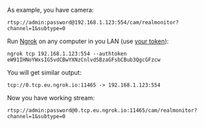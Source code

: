 As example, you have camera:
```
rtsp://admin:password@192.168.1.123:554/cam/realmonitor?channel=1&subtype=0
````

Run [Ngrok](https://ngrok.com/) on any computer in you LAN (use [your token](https://dashboard.ngrok.com/get-started/your-authtoken)):
```
ngrok tcp 192.168.1.123:554 --authtoken eW91IHNoYWxsIG5vdCBwYXNzCnlvdSBzaGFsbCBub3QgcGFzcw
```

You will get similar output:
```
tcp://0.tcp.eu.ngrok.io:11465 -> 192.168.1.123:554
```

Now you have working stream:
```
rtsp://admin:password@0.tcp.eu.ngrok.io:11465/cam/realmonitor?channel=1&subtype=0
```
